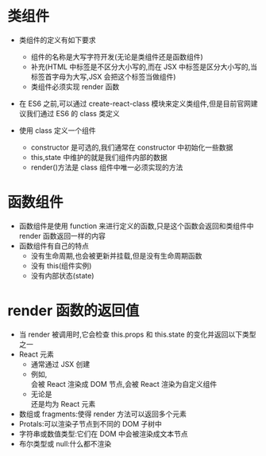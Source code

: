 # 类组件

- 类组件的定义有如下要求

  - 组件的名称是大写字符开发(无论是类组件还是函数组件)
  - 补充(HTML 中标签是不区分大小写的,而在 JSX 中标签是区分大小写的,当标签首字母为大写,JSX 会把这个标签当做组件)
  - 类组件必须实现 render 函数

- 在 ES6 之前,可以通过 create-react-class 模块来定义类组件,但是目前官网建议我们通过 ES6 的 class 类定义
- 使用 class 定义一个组件
  - constructor 是可选的,我们通常在 constructor 中初始化一些数据
  - this,state 中维护的就是我们组件内部的数据
  - render()方法是 class 组件中唯一必须实现的方法

# 函数组件

- 函数组件是使用 function 来进行定义的函数,只是这个函数会返回和类组件中 render 函数返回一样的内容
- 函数组件有自己的特点
  - 没有生命周期,也会被更新并挂载,但是没有生命周期函数
  - 没有 this(组件实例)
  - 没有内部状态(state)

# render 函数的返回值

- 当 render 被调用时,它会检查 this.props 和 this.state 的变化并返回以下类型之一
- React 元素
  - 通常通过 JSX 创建
  - 例如,<div/>会被 React 渲染成 DOM 节点,<Mydiv/>会被 React 渲染为自定义组件
  - 无论是<div/>还是<Mydiv/>均为 React 元素
- 数组或 fragments:使得 render 方法可以返回多个元素
- Protals:可以渲染子节点到不同的 DOM 子树中
- 字符串或数值类型:它们在 DOM 中会被渲染成文本节点
- 布尔类型或 null:什么都不渲染
